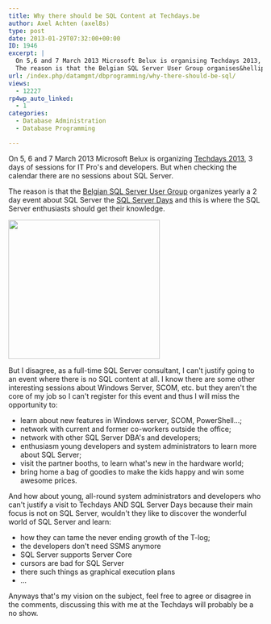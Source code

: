```yaml
---
title: Why there should be SQL Content at Techdays.be
author: Axel Achten (axel8s)
type: post
date: 2013-01-29T07:32:00+00:00
ID: 1946
excerpt: |
  On 5,6 and 7 March 2013 Microsoft Belux is organising Techdays 2013, 3 days of sessions for IT Pro's and developpers. But when checking the calendar there are no sessions about SQL Server.
  The reason is that the Belgian SQL Server User Group organises&hellip;
url: /index.php/datamgmt/dbprogramming/why-there-should-be-sql/
views:
  - 12227
rp4wp_auto_linked:
  - 1
categories:
  - Database Administration
  - Database Programming

---
```

On 5, 6 and 7 March 2013 Microsoft Belux is organizing [Techdays 2013][1], 3 days of sessions for IT Pro's and developers. But when checking the calendar there are no sessions about SQL Server.
  
The reason is that the [Belgian SQL Server User Group][2] organizes yearly a 2 day event about SQL Server the [SQL Server Days][3] and this is where the SQL Server enthusiasts should get their knowledge. 

<div class="image_block">
  <a href="http://it-tna.com/"><img alt="" src="/wp-content/uploads/blogs/DataMgmt/Axel8s/NoSQL.jpg?mtime=1359451359" width="300" height="276" /></a>
</div>

But I disagree, as a full-time SQL Server consultant, I can't justify going to an event where there is no SQL content at all. I know there are some other interesting sessions about Windows Server, SCOM, etc. but they aren't the core of my job so I can't register for this event and thus I will miss the opportunity to:

  * learn about new features in Windows server, SCOM, PowerShell…;
  * network with current and former co-workers outside the office;
  * network with other SQL Server DBA's and developers;
  * enthusiasm young developers and system administrators to learn more about SQL Server;
  * visit the partner booths, to learn what's new in the hardware world;
  * bring home a bag of goodies to make the kids happy and win some awesome prices.

And how about young, all-round system administrators and developers who can't justify a visit to Techdays AND SQL Server Days because their main focus is not on SQL Server, wouldn't they like to discover the wonderful world of SQL Server and learn:

  * how they can tame the never ending growth of the T-log;
  * the developers don't need SSMS anymore
  * SQL Server supports Server Core
  * cursors are bad for SQL Server
  * there such things as graphical execution plans
  * …

Anyways that's my vision on the subject, feel free to agree or disagree in the comments, discussing this with me at the Techdays will probably be a no show.

 [1]: http://www.microsoft.com/belux/techdays/2013/home.aspx
 [2]: http://sqlug.be/
 [3]: http://www.sqlserverdays.be